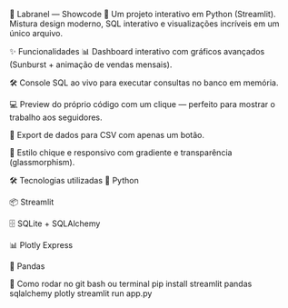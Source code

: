 🌌 Labranel — Showcode 🚀
Um projeto interativo em Python (Streamlit).
Mistura design moderno, SQL interativo e visualizações incríveis em um único arquivo.

✨ Funcionalidades
📊 Dashboard interativo com gráficos avançados (Sunburst + animação de vendas mensais).

🛠 Console SQL ao vivo para executar consultas no banco em memória.

💻 Preview do próprio código com um clique — perfeito para mostrar o trabalho aos seguidores.

📂 Export de dados para CSV com apenas um botão.

🎨 Estilo chique e responsivo com gradiente e transparência (glassmorphism).

🛠 Tecnologias utilizadas
🐍 Python

📦 Streamlit

🗄 SQLite + SQLAlchemy

📊 Plotly Express

📑 Pandas

🚀 Como rodar
no git bash ou terminal
pip install streamlit pandas sqlalchemy plotly
streamlit run app.py